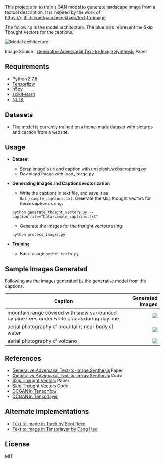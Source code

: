 This project aim to train a GAN model to generate landscape image from a textual description.
It is inspired by the work of https://github.com/paarthneekhara/text-to-image

The following is the model architecture. The blue bars represent the Skip Thought Vectors for the captions.

![Model architecture](http://i.imgur.com/dNl2HkZ.jpg)

Image Source : [Generative Adversarial Text-to-Image Synthesis][2] Paper

## Requirements
- Python 2.7.6
- [Tensorflow][4]
- [h5py][5]
- [scikit-learn][7] 
- [NLTK][8]

## Datasets
- The model is currently trained on a home-made dataset with pictures and caption from a website. 

## Usage
- <b>Dataset</b>
  * Scrap image's url and caption with unsplash_webscrapping.py
  * Download image with load_image.py
      
- <b>Generating Images and Captions vectorization</b>
  * Write the captions in text file, and save it as ```Data/sample_captions.txt```. Generate the skip thought vectors for these captions using:
  ```
  python generate_thought_vectors.py --caption_file="Data/sample_captions.txt"
  ```
  * Generate the Images for the thought vectors using:
  ```
  python process_images.py
  ```
  
- <b>Training</b>
  * Basic usage `python train.py`

## Sample Images Generated
Following are the images generated by the generative model from the captions.

| Caption        | Generated Images  |
| ------------- | -----:|
| mountain range covered with snow surrounded by pine trees under white clouds during daytime        | ![](https://thumbs2.imgbox.com/55/fc/rO2LaBuA_t.png)   |
| aerial photography of mountains near body of water        | ![](https://thumbs2.imgbox.com/64/a4/CVL36gDW_t.png)   |
| aerial photography of volcano        | ![](https://thumbs2.imgbox.com/22/8a/7EQ1NXh8_t.png)   |


## References
- [Generative Adversarial Text-to-Image Synthesis][2] Paper
- [Generative Adversarial Text-to-Image Synthesis][11] Code
- [Skip Thought Vectors][1] Paper
- [Skip Thought Vectors][12] Code
- [DCGAN in Tensorflow][3]
- [DCGAN in Tensorlayer][15]

## Alternate Implementations
- [Text to Image in Torch by Scot Reed][11]
- [Text to Image in Tensorlayer by Dong Hao][16]

## License
MIT


[1]:http://arxiv.org/abs/1506.06726
[2]:http://arxiv.org/abs/1605.05396
[3]:https://github.com/carpedm20/DCGAN-tensorflow
[4]:https://github.com/tensorflow/tensorflow
[5]:http://www.h5py.org/
[6]:https://github.com/Theano/Theano
[7]:http://scikit-learn.org/stable/index.html
[8]:http://www.nltk.org/
[9]:http://www.robots.ox.ac.uk/~vgg/data/flowers/102/
[10]:https://drive.google.com/file/d/0B0ywwgffWnLLcms2WWJQRFNSWXM/view
[11]:https://github.com/reedscot/icml2016
[12]:https://github.com/ryankiros/skip-thoughts
[13]:https://github.com/ryankiros/skip-thoughts#getting-started
[14]:https://bitbucket.org/paarth_neekhara/texttomimagemodel/raw/74a4bbaeee26fe31e148a54c4f495694680e2c31/latest_model_flowers_temp.ckpt
[15]:https://github.com/zsdonghao/dcgan
[16]:https://github.com/zsdonghao/text-to-image
